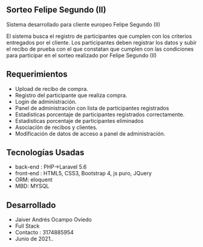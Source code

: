 ## Sorteo Felipe Segundo (II)


Sistema desarrollado para cliente europeo Felipe Segundo (II)

El sistema busca el registro de participantes que cumplen con los criterios entregados por el cliente. Los participantes deben registrar los datos  y subir el recibo de prueba con el que constatan que cumplen con las condiciones para participar en el sorteo realizado por Felipe Segundo (II)

## Requerimientos

* Upload de recibo de compra.
* Registro del participante que realiza compra.
* Login de administración.
* Panel de administración con lista de participantes registrados
* Estadisticas porcentaje de participantes registrados correctamente.
* Estadisticas porcentaje de participantes eliminados
* Asociacíón de recibos  y clientes.
* Modificación de datos de acceso a panel de administración.

## Tecnologías Usadas
* back-end  : PHP->Laravel 5.6
* front-end : HTML5, CSS3, Bootstrap 4, js puro, JQuery
* ORM: eloquent
* MBD: MYSQL

## Desarrollado
* Jaiver Andrés Ocampo Oviedo
* Full Stack
* Contacto : 3174885954
* Junio de 2021..


